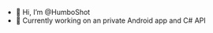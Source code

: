 - 👋 Hi, I’m @HumboShot
- 📝 Currently working on an private Android app and C# API

<!---
HumboShot/HumboShot is a ✨ special ✨ repository because its `README.md` (this file) appears on your GitHub profile.
You can click the Preview link to take a look at your changes.
--->
